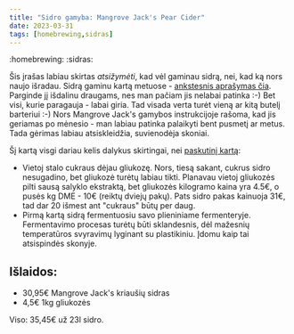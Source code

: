 ```yaml
---
title: "Sidro gamyba: Mangrove Jack's Pear Cider"
date: 2023-03-31
tags: [homebrewing,sidras]
---
```


:homebrewing: :sidras:

Šis įrašas labiau skirtas *atsižymėti*, kad vėl gaminau sidrą, nei, kad ką nors
naujo išradau. Sidrą gaminu kartą metuose - [ankstesnis aprašymas čia][1].
Parginde jį išdalinu draugams, nes man pačiam jis nelabai patinka :-) Bet visi,
kurie paragauja - labai giria. Tad visada verta turėt vieną ar kitą butelį
barteriui :-) Nors Mangrove Jack's gamybos instrukcijoje rašoma, kad jis
geriamas po mėnesio - man labiau patinka palaikyti bent pusmetį ar metus. Tada
gėrimas labiau atsiskleidžia, suvienodėja skoniai.

Šį kartą visgi dariau kelis dalykus skirtingai, nei [paskutinį kartą][1]:
- Vietoj stalo cukraus dėjau gliukozę. Nors, tiesą sakant, cukrus sidro
  nesugadino, bet gliukozė turėtų labiau tikti. Planavau vietoj gliukozės pilti
  sausą salyklo ekstraktą, bet gliukozės kilogramo kaina yra 4.5€, o pusės kg
  DME - 10€ (reiktų dviejų pakų). Pats sidro pakas kainuoja 31€, tad dar 20
  išmest ant "cukraus" būtų per daug.
- Pirmą kartą sidrą fermentuosiu savo plieniniame fermenteryje. Fermentavimo
  procesas turėtų būti sklandesnis, dėl mažesnių temperatūros svyravimų lyginant
  su plastikiniu. Įdomu kaip tai atsispindės skonyje.


## Išlaidos:

- 30,95€    Mangrove Jack's kriaušių sidras
- 4,5€      1kg gliukozės

Viso: 35,45€ už 23l sidro.

[1]: /posts/2022-01-24/
